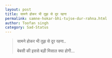 ```yaml
---
layout: post
title: सामने होकर भी तुझ से दूर रहना
permalink: samne-hokar-bhi-tujse-dur-rahna.html
author: Toofan singh
category: Sad-Status
---
```

> सामने होकर भी तुझ से दूर रहना..
> 
> बेबसी की इससे बड़ी मिसाल क्या होगी...

